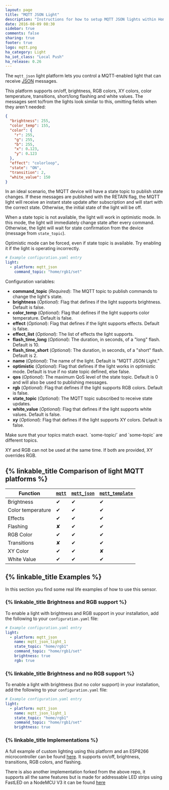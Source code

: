 ```yaml
---
layout: page
title: "MQTT JSON Light"
description: "Instructions for how to setup MQTT JSON lights within Home Assistant."
date: 2016-08-09 08:30
sidebar: true
comments: false
sharing: true
footer: true
logo: mqtt.png
ha_category: Light
ha_iot_class: "Local Push"
ha_release: 0.26
---
```


The `mqtt_json` light platform lets you control a MQTT-enabled light that can receive [JSON](https://en.wikipedia.org/wiki/JSON) messages.

This platform supports on/off, brightness, RGB colors, XY colors, color temperature, transitions, short/long flashing and white values. The messages sent to/from the lights look similar to this, omitting fields when they aren't needed:

```json
{
  "brightness": 255,
  "color_temp": 155,
  "color": {
    "r": 255,
    "g": 255,
    "b": 255,
    "x": 0.123,
    "y": 0.123
  },
  "effect": "colorloop",
  "state": "ON",
  "transition": 2,
  "white_value": 150
}
```

In an ideal scenario, the MQTT device will have a state topic to publish state changes. If these messages are published with the RETAIN flag, the MQTT light will receive an instant state update after subscription and will start with the correct state. Otherwise, the initial state of the light will be off.

When a state topic is not available, the light will work in optimistic mode. In this mode, the light will immediately change state after every command. Otherwise, the light will wait for state confirmation from the device (message from `state_topic`).

Optimistic mode can be forced, even if state topic is available. Try enabling it if the light is operating incorrectly.

```yaml
# Example configuration.yaml entry
light:
  - platform: mqtt_json
    command_topic: "home/rgb1/set"
```

Configuration variables:

- **command_topic** (*Required*): The MQTT topic to publish commands to change the light's state.
- **brightness** (*Optional*): Flag that defines if the light supports brightness. Default is false.
- **color_temp** (*Optional*): Flag that defines if the light supports color temperature. Default is false.
- **effect** (*Optional*): Flag that defines if the light supports effects. Default is false.
- **effect_list** (*Optional*): The list of effects the light supports.
- **flash_time_long** (*Optional*): The duration, in seconds, of a "long" flash. Default is 10.
- **flash_time_short** (*Optional*): The duration, in seconds, of a "short" flash. Default is 2.
- **name** (*Optional*): The name of the light. Default is "MQTT JSON Light."
- **optimistic** (*Optional*): Flag that defines if the light works in optimistic mode. Default is true if no state topic defined, else false.
- **qos** (*Optional*): The maximum QoS level of the state topic. Default is 0 and will also be used to publishing messages.
- **rgb** (*Optional*): Flag that defines if the light supports RGB colors. Default is false.
- **state_topic** (*Optional*): The MQTT topic subscribed to receive state updates.
- **white_value** (*Optional*): Flag that defines if the light supports white values. Default is false.
- **xy** (*Optional*): Flag that defines if the light supports XY colors. Default is false.

<p class='note warning'>
  Make sure that your topics match exact. `some-topic/` and `some-topic` are different topics.
</p>

<p class='note warning'>
  XY and RGB can not be used at the same time. If both are provided, XY overrides RGB.
</p>

## {% linkable_title Comparison of light MQTT platforms %}

| Function          | [`mqtt`](https://home-assistant.io/components/light.mqtt/) | [`mqtt_json`](https://home-assistant.io/components/light.mqtt_json/) | [`mqtt_template`](https://home-assistant.io/components/light.mqtt_template/) |
|-------------------|------------------------------------------------------------|----------------------------------------------------------------------|------------------------------------------------------------------------------|
| Brightness        | ✔                                                          | ✔                                                                    | ✔                                                                            |
| Color temperature | ✔                                                          | ✔                                                                    | ✔                                                                            |
| Effects           | ✔                                                          | ✔                                                                    | ✔                                                                            |
| Flashing          | ✘                                                          | ✔                                                                    | ✔                                                                            |
| RGB Color         | ✔                                                          | ✔                                                                    | ✔                                                                            |
| Transitions       | ✘                                                          | ✔                                                                    | ✔                                                                            |
| XY Color          | ✔                                                          | ✔                                                                    | ✘                                                                            |
| White Value       | ✔                                                          | ✔                                                                    | ✔                                                                            |

## {% linkable_title Examples %}

In this section you find some real life examples of how to use this sensor.

### {% linkable_title Brightness and RGB support %}

To enable a light with brightness and RGB support in your installation, add the following to your `configuration.yaml` file:

```yaml
# Example configuration.yaml entry
light:
  - platform: mqtt_json
    name: mqtt_json_light_1
    state_topic: "home/rgb1"
    command_topic: "home/rgb1/set"
    brightness: true
    rgb: true
```

### {% linkable_title Brightness and no RGB support %}

To enable a light with brightness (but no color support) in your installation, add the following to your `configuration.yaml` file:

```yaml
# Example configuration.yaml entry
light:
  - platform: mqtt_json
    name: mqtt_json_light_1
    state_topic: "home/rgb1"
    command_topic: "home/rgb1/set"
    brightness: true
```

### {% linkable_title Implementations %}

A full example of custom lighting using this platform and an ESP8266 microcontroller can be found [here](https://github.com/corbanmailloux/esp-mqtt-rgb-led). It supports on/off, brightness, transitions, RGB colors, and flashing.

There is also another implementation forked from the above repo, it supports all the same features but is made for addressable LED strips using FastLED on a NodeMCU V3 it can be found [here](https://github.com/JammyDodger231/nodemcu-mqtt-rgb-led)
